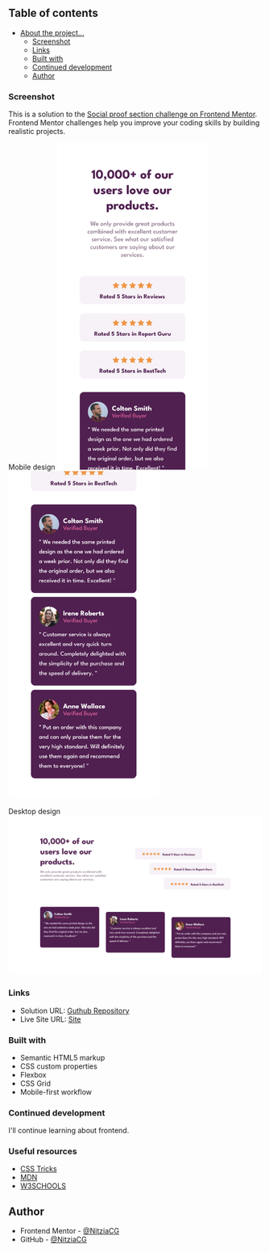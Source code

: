 ## Table of contents

- [About the project...](#overview)
  - [Screenshot](#screenshot)
  - [Links](#links)
  - [Built with](#built-with)
  - [Continued development](#continued-development)
  - [Author](#author)


### Screenshot
This is a solution to the [Social proof section challenge on Frontend Mentor](https://www.frontendmentor.io/challenges/social-proof-section-6e0qTv_bA). Frontend Mentor challenges help you improve your coding skills by building realistic projects. 

Mobile design
<img src="./design/mobile-1.png" width="300"><img src="./design/mobile-2.png" width="300">

Desktop design
<img src="./design/desktop.png" width="600">


### Links

- Solution URL: [Guthub Repository](https://github.com/NitziaCG/Frontend-Mentor-Projects/tree/main/social-proof-section-master)
- Live Site URL: [Site]()


### Built with

- Semantic HTML5 markup
- CSS custom properties
- Flexbox
- CSS Grid
- Mobile-first workflow


### Continued development

I'll continue learning about frontend.

### Useful resources

- [CSS Tricks](https://css-tricks.com/)
- [MDN](https://developer.mozilla.org/en-US/docs/Web/CSS/grid)
- [W3SCHOOLS](https://www.w3schools.com/css/default.asp)


## Author

- Frontend Mentor - [@NitziaCG](https://www.frontendmentor.io/profile/NitziaCG)
- GitHub - [@NitziaCG](https://github.com/NitziaCG/)


